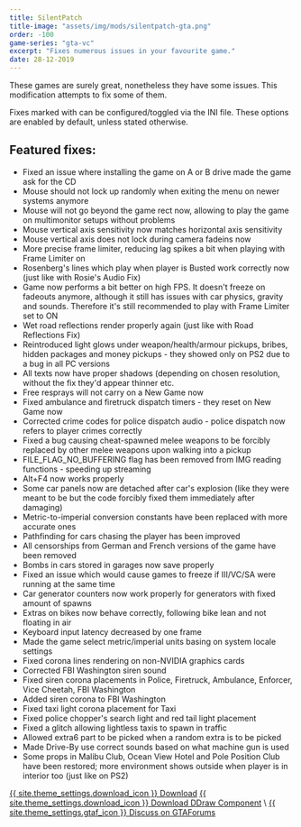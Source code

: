 ```yaml
---
title: SilentPatch
title-image: "assets/img/mods/silentpatch-gta.png"
order: -100
game-series: "gta-vc"
excerpt: "Fixes numerous issues in your favourite game."
date: 28-12-2019
---
```


These games are surely great, nonetheless they have some issues. This modification attempts to fix some of them.

Fixes marked with <i class="fas fa-cog"></i> can be configured/toggled via the INI file. These options are enabled by default, unless stated otherwise.

## Featured fixes:
* Fixed an issue where installing the game on A or B drive made the game ask for the CD
* Mouse should not lock up randomly when exiting the menu on newer systems anymore
* Mouse will not go beyond the game rect now, allowing to play the game on multimonitor setups without problems
* Mouse vertical axis sensitivity now matches horizontal axis sensitivity
* Mouse vertical axis does not lock during camera fadeins now
* More precise frame limiter, reducing lag spikes a bit when playing with Frame Limiter on
* Rosenberg's lines which play when player is Busted work correctly now (just like with Rosie's Audio Fix)
* Game now performs a bit better on high FPS. It doesn't freeze on fadeouts anymore, although it still has issues with car physics, gravity and sounds. Therefore it's still recommended to play with Frame Limiter set to ON
* Wet road reflections render properly again (just like with Road Reflections Fix)
* Reintroduced light glows under weapon/health/armour pickups, bribes, hidden packages and money pickups - they showed only on PS2 due to a bug in all PC versions
* All texts now have proper shadows (depending on chosen resolution, without the fix they'd appear thinner etc.
* Free resprays will not carry on a New Game now
* Fixed ambulance and firetruck dispatch timers - they reset on New Game now
* Corrected crime codes for police dispatch audio - police dispatch now refers to player crimes correctly
* Fixed a bug causing cheat-spawned melee weapons to be forcibly replaced by other melee weapons upon walking into a pickup
* FILE_FLAG_NO_BUFFERING flag has been removed from IMG reading functions - speeding up streaming
* Alt+F4 now works properly
* Some car panels now are detached after car's explosion (like they were meant to be but the code forcibly fixed them immediately after damaging)
* Metric-to-imperial conversion constants have been replaced with more accurate ones
* Pathfinding for cars chasing the player has been improved
* All censorships from German and French versions of the game have been removed
* Bombs in cars stored in garages now save properly
* Fixed an issue which would cause games to freeze if III/VC/SA were running at the same time
* Car generator counters now work properly for generators with fixed amount of spawns
* Extras on bikes now behave correctly, following bike lean and not floating in air
* Keyboard input latency decreased by one frame
* <i class="fas fa-cog"></i> Made the game select metric/imperial units basing on system locale settings
* Fixed corona lines rendering on non-NVIDIA graphics cards
* Corrected FBI Washington siren sound
* <i class="fas fa-cog"></i> Fixed siren corona placements in Police, Firetruck, Ambulance, Enforcer, Vice Cheetah, FBI Washington
* <i class="fas fa-cog"></i> Added siren corona to FBI Washington
* <i class="fas fa-cog"></i> Fixed taxi light corona placement for Taxi
* <i class="fas fa-cog"></i> Fixed police chopper's search light and red tail light placement
* Fixed a glitch allowing lightless taxis to spawn in traffic
* Allowed extra6 part to be picked when a random extra is to be picked
* Made Drive-By use correct sounds based on what machine gun is used
* Some props in Malibu Club, Ocean View Hotel and Pole Position Club have been restored; more environment shows outside when player is in interior too (just like on PS2)

<a href="http://silent.rockstarvision.com/uploads/SilentPatchVC.zip" class="button" role="button">{{ site.theme_settings.download_icon }} Download</a>
<a href="http://silent.rockstarvision.com/uploads/SilentPatchDDraw.zip" class="button" role="button">{{ site.theme_settings.download_icon }} Download DDraw Component</a> \\
<a href="https://gtaforums.com/topic/669045-silentpatch/" class="button forums" role="button">{{ site.theme_settings.gtaf_icon }} Discuss on GTAForums</a>
